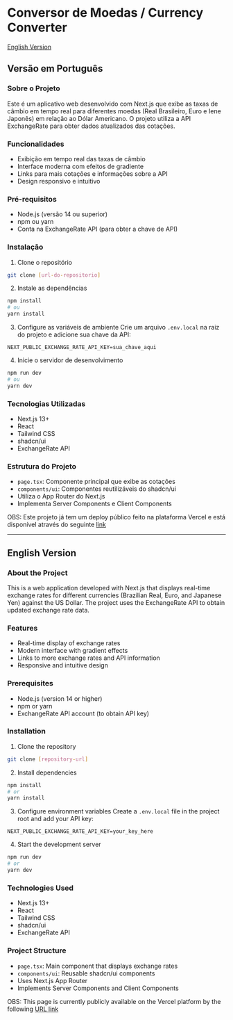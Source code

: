# Conversor de Moedas / Currency Converter

[English Version](#english-version)

## Versão em Português

### Sobre o Projeto
Este é um aplicativo web desenvolvido com Next.js que exibe as taxas de câmbio em tempo real para diferentes moedas (Real Brasileiro, Euro e Iene Japonês) em relação ao Dólar Americano. O projeto utiliza a API ExchangeRate para obter dados atualizados das cotações.

### Funcionalidades
- Exibição em tempo real das taxas de câmbio
- Interface moderna com efeitos de gradiente
- Links para mais cotações e informações sobre a API
- Design responsivo e intuitivo

### Pré-requisitos
- Node.js (versão 14 ou superior)
- npm ou yarn
- Conta na ExchangeRate API (para obter a chave de API)

### Instalação

1. Clone o repositório
```bash
git clone [url-do-repositorio]
```

2. Instale as dependências
```bash
npm install
# ou
yarn install
```

3. Configure as variáveis de ambiente
Crie um arquivo `.env.local` na raiz do projeto e adicione sua chave da API:
```
NEXT_PUBLIC_EXCHANGE_RATE_API_KEY=sua_chave_aqui
```

4. Inicie o servidor de desenvolvimento
```bash
npm run dev
# ou
yarn dev
```

### Tecnologias Utilizadas
- Next.js 13+
- React
- Tailwind CSS
- shadcn/ui
- ExchangeRate API

### Estrutura do Projeto
- `page.tsx`: Componente principal que exibe as cotações
- `components/ui`: Componentes reutilizáveis do shadcn/ui
- Utiliza o App Router do Next.js
- Implementa Server Components e Client Components

OBS: Este projeto já tem um deploy público feito na plataforma Vercel e está disponível através do seguinte [link](https://questao01-fetch-currencies.vercel.app/)

---

## English Version

### About the Project
This is a web application developed with Next.js that displays real-time exchange rates for different currencies (Brazilian Real, Euro, and Japanese Yen) against the US Dollar. The project uses the ExchangeRate API to obtain updated exchange rate data.

### Features
- Real-time display of exchange rates
- Modern interface with gradient effects
- Links to more exchange rates and API information
- Responsive and intuitive design

### Prerequisites
- Node.js (version 14 or higher)
- npm or yarn
- ExchangeRate API account (to obtain API key)

### Installation

1. Clone the repository
```bash
git clone [repository-url]
```

2. Install dependencies
```bash
npm install
# or
yarn install
```

3. Configure environment variables
Create a `.env.local` file in the project root and add your API key:
```
NEXT_PUBLIC_EXCHANGE_RATE_API_KEY=your_key_here
```

4. Start the development server
```bash
npm run dev
# or
yarn dev
```

### Technologies Used
- Next.js 13+
- React
- Tailwind CSS
- shadcn/ui
- ExchangeRate API

### Project Structure
- `page.tsx`: Main component that displays exchange rates
- `components/ui`: Reusable shadcn/ui components
- Uses Next.js App Router
- Implements Server Components and Client Components

OBS: This page is currently publicly available on the Vercel platform by the following [URL link](https://questao01-fetch-currencies.vercel.app/)